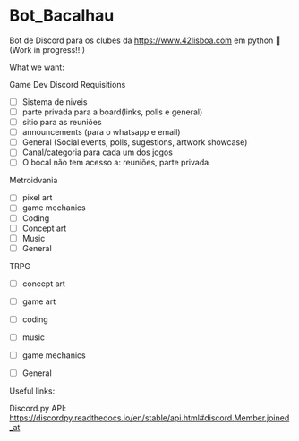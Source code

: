 # Bot_Bacalhau
Bot de Discord para os clubes da https://www.42lisboa.com em python 🐍 (Work in progress!!!)

What we want:

Game Dev Discord Requisitions
- [ ] Sistema de niveis
- [ ] parte privada para a board(links, polls e general)
- [ ] sitio para as reuniões
- [ ] announcements (para o whatsapp e email)
- [ ] General (Social events, polls, sugestions, artwork showcase)
- [ ] Canal/categoria para cada um dos jogos
- [ ] O bocal não tem acesso a: reuniões, parte privada

Metroidvania
- [ ] pixel art
- [ ] game mechanics
- [ ] Coding
- [ ] Concept art
- [ ] Music
- [ ] General

TRPG
- [ ] concept art
- [ ] game art
- [ ] coding
- [ ] music
- [ ] game mechanics
- [ ] General


Useful links:

Discord.py API:
https://discordpy.readthedocs.io/en/stable/api.html#discord.Member.joined_at

